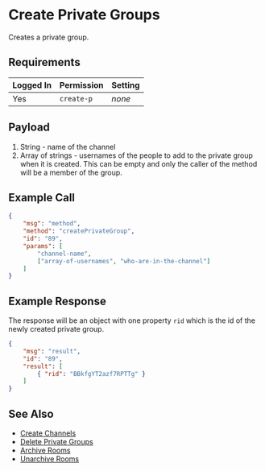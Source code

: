 # Create Private Groups

Creates a private group.

## Requirements

| Logged In | Permission | Setting |
| --- | --- | --- |
| Yes | `create-p` | _none_ |

## Payload

1. String - name of the channel
2. Array of strings - usernames of the people to add to the private group when it is created. This can be empty and only the caller of the method will be a member of the group.

## Example Call

```json
{
    "msg": "method",
    "method": "createPrivateGroup",
    "id": "89",
    "params": [
        "channel-name",
        ["array-of-usernames", "who-are-in-the-channel"]
    ]
}
```

## Example Response

The response will be an object with one property `rid` which is the id of the newly created private group.

```json
{
    "msg": "result",
    "id": "89",
    "result": [
        { "rid": "BBkfgYT2azf7RPTTg" }
    ]
}
```

## See Also

- [Create Channels][1]
- [Delete Private Groups][2]
- [Archive Rooms][3]
- [Unarchive Rooms][4]

[1]:../19.%20Create%20Channels
[2]:../21.%20Delete%20Rooms
[3]:../22.%20Archive%20Rooms
[4]:../23.%20Unarchive%20Rooms
